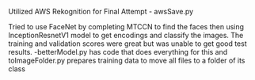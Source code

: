 Utilized AWS Rekognition for Final Attempt - awsSave.py

Tried to use FaceNet by completing MTCCN to find the faces then using InceptionResnetV1 model to get encodings and classify the images. The training and validation scores were great but was unable to get good test results. -betterModel.py has code that does everything for this and toImageFolder.py prepares training data to move all files to a folder of its class
